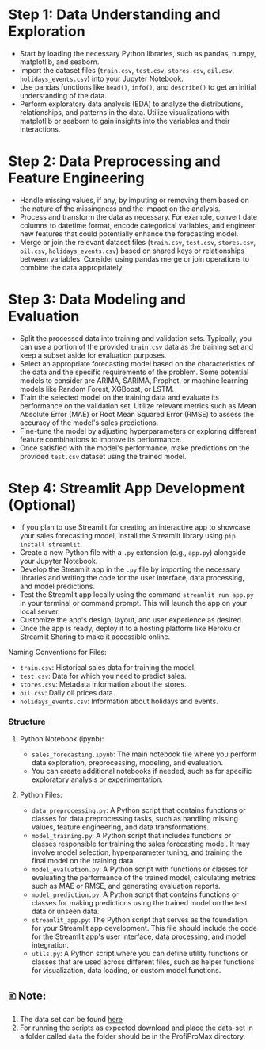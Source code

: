 
# Step 1: Data Understanding and Exploration
- Start by loading the necessary Python libraries, such as pandas, numpy, matplotlib, and seaborn.
- Import the dataset files (`train.csv`, `test.csv`, `stores.csv`, `oil.csv`, `holidays_events.csv`) into your Jupyter Notebook.
- Use pandas functions like `head()`, `info()`, and `describe()` to get an initial understanding of the data.
- Perform exploratory data analysis (EDA) to analyze the distributions, relationships, and patterns in the data. Utilize visualizations with matplotlib or seaborn to gain insights into the variables and their interactions.

# Step 2: Data Preprocessing and Feature Engineering
- Handle missing values, if any, by imputing or removing them based on the nature of the missingness and the impact on the analysis.
- Process and transform the data as necessary. For example, convert date columns to datetime format, encode categorical variables, and engineer new features that could potentially enhance the forecasting model.
- Merge or join the relevant dataset files (`train.csv`, `test.csv`, `stores.csv`, `oil.csv`, `holidays_events.csv`) based on shared keys or relationships between variables. Consider using pandas merge or join operations to combine the data appropriately.

# Step 3: Data Modeling and Evaluation
- Split the processed data into training and validation sets. Typically, you can use a portion of the provided `train.csv` data as the training set and keep a subset aside for evaluation purposes.
- Select an appropriate forecasting model based on the characteristics of the data and the specific requirements of the problem. Some potential models to consider are ARIMA, SARIMA, Prophet, or machine learning models like Random Forest, XGBoost, or LSTM.
- Train the selected model on the training data and evaluate its performance on the validation set. Utilize relevant metrics such as Mean Absolute Error (MAE) or Root Mean Squared Error (RMSE) to assess the accuracy of the model's sales predictions.
- Fine-tune the model by adjusting hyperparameters or exploring different feature combinations to improve its performance.
- Once satisfied with the model's performance, make predictions on the provided `test.csv` dataset using the trained model.

# Step 4: Streamlit App Development (Optional)
- If you plan to use Streamlit for creating an interactive app to showcase your sales forecasting model, install the Streamlit library using `pip install streamlit`.
- Create a new Python file with a `.py` extension (e.g., `app.py`) alongside your Jupyter Notebook.
- Develop the Streamlit app in the `.py` file by importing the necessary libraries and writing the code for the user interface, data processing, and model predictions.
- Test the Streamlit app locally using the command `streamlit run app.py` in your terminal or command prompt. This will launch the app on your local server.
- Customize the app's design, layout, and user experience as desired.
- Once the app is ready, deploy it to a hosting platform like Heroku or Streamlit Sharing to make it accessible online.

 Naming Conventions for Files:
- `train.csv`: Historical sales data for training the model.
- `test.csv`: Data for which you need to predict sales.
- `stores.csv`: Metadata information about the stores.
- `oil.csv`: Daily oil prices data.
- `holidays_events.csv`: Information about holidays and events.

### Structure

1. Python Notebook (ipynb):
   - `sales_forecasting.ipynb`: The main notebook file where you perform data exploration, preprocessing, modeling, and evaluation.
   - You can create additional notebooks if needed, such as for specific exploratory analysis or experimentation.

2. Python Files:
   - `data_preprocessing.py`: A Python script that contains functions or classes for data preprocessing tasks, such as handling missing values, feature engineering, and data transformations.
   - `model_training.py`: A Python script that includes functions or classes responsible for training the sales forecasting model. It may involve model selection, hyperparameter tuning, and training the final model on the training data.
   - `model_evaluation.py`: A Python script with functions or classes for evaluating the performance of the trained model, calculating metrics such as MAE or RMSE, and generating evaluation reports.
   - `model_prediction.py`: A Python script that contains functions or classes for making predictions using the trained model on the test data or unseen data.
   - `streamlit_app.py`: The Python script that serves as the foundation for your Streamlit app development. This file should include the code for the Streamlit app's user interface, data processing, and model integration.
   - `utils.py`: A Python script where you can define utility functions or classes that are used across different files, such as helper functions for visualization, data loading, or custom model functions.

## 🗈 Note:
1. The data set can be found [here](https://www.kaggle.com/competitions/store-sales-time-series-forecasting/data)
2. For running the scripts as expected download and place the data-set in a folder called `data` the folder should be in the ProfiProMax directory.